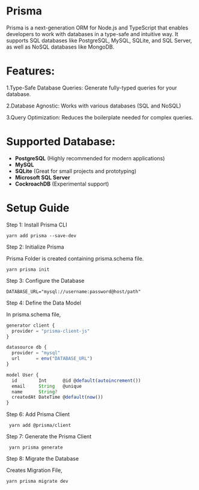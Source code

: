 # Prisma
Prisma is a next-generation ORM for Node.js and TypeScript that enables developers to work with databases in a type-safe and intuitive way. It supports SQL databases like PostgreSQL, MySQL, SQLite, and SQL Server, as well as NoSQL databases like MongoDB.

# Features:

1.Type-Safe Database Queries: Generate fully-typed queries for your database.

2.Database Agnostic: Works with various databases (SQL and NoSQL)

3.Query Optimization: Reduces the boilerplate needed for complex queries.

# Supported Database:
- **PostgreSQL** (Highly recommended for modern applications)
- **MySQL**
- **SQLite** (Great for small projects and prototyping)
- **Microsoft SQL Server**
- **CockroachDB** (Experimental support)


# Setup Guide

Step 1: Install Prisma CLI

 ```yarn add prisma --save-dev```

Step 2: Initialize Prisma

Prisma Folder is created containing prisma.schema file.

 ```yarn prisma init```

 Step 3: Configure the Database

 ``` DATABASE_URL="mysql://username:password@host/path" ```

Step 4: Define the Data Model

In prisma.schema file,

```ts
generator client {
  provider = "prisma-client-js"
}

datasource db {
  provider = "mysql"
  url      = env("DATABASE_URL")
}

model User {
  id        Int      @id @default(autoincrement())
  email     String   @unique
  name      String?
  createdAt DateTime @default(now())
}
```
Step 6: Add Prisma Client

``` yarn add @prisma/client```


Step 7: Generate the Prisma Client

``` yarn prisma generate```

Step 8: Migrate the Database

Creates Migration File,

 ```yarn prisma migrate dev ```
